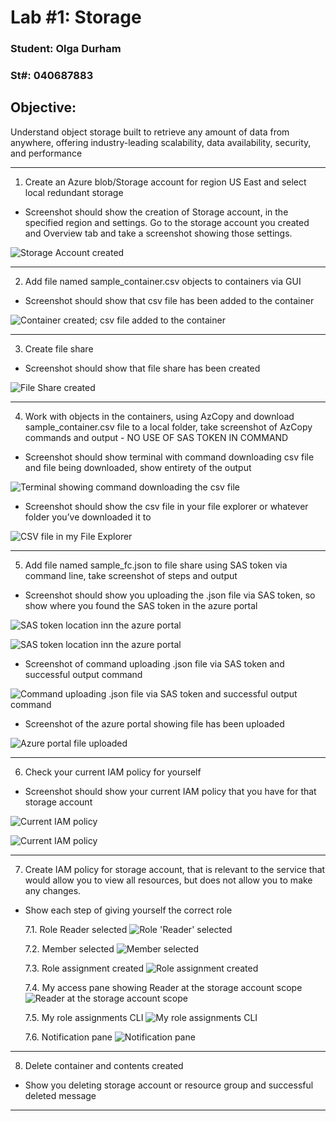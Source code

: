 # Lab #1: Storage

### Student: Olga Durham

### St#: 040687883

## Objective: 
Understand object storage built to retrieve any amount of data from anywhere, offering industry-leading scalability, data availability, security, and performance

---

1. Create an Azure blob/Storage account for region US East and select local redundant storage

- Screenshot should show the creation of Storage account, in the specified region and settings. Go to the storage account you created and Overview tab and take a screenshot showing those settings.

![Storage Account created](./screenshots/1-creation-of-storage-account.png)

---

2. Add file named sample_container.csv objects to containers via GUI

- Screenshot should show that csv file has been added to the container

![Container created; csv file added to the container](./screenshots/2-container-created-csv-file-uploaded.png)

---

3. Create file share

- Screenshot should show that file share has been created

![File Share created](./screenshots/3-file-share-created.png)

---

4. Work with objects in the containers, using AzCopy and download
sample_container.csv file to a local folder, take screenshot of AzCopy commands and output - NO USE OF SAS TOKEN IN COMMAND

- Screenshot should show terminal with command downloading csv file and file being downloaded, show entirety of the output

![Terminal showing command downloading the csv file](./screenshots/4-terminal-command-downloading-csv-file.png)

- Screenshot should show the csv file in your file explorer or whatever folder you’ve downloaded it to

![CSV file in my File Explorer](./screenshots/5-csv-file-in-my-file-explorer.png)

---

5. Add file named sample_fc.json to file share using SAS token via command line,
take screenshot of steps and output

- Screenshot should show you uploading the .json file via SAS token, so show where you found the SAS token in the azure portal

![SAS token location inn the azure portal](./screenshots/6-checked-permissions.png)

![SAS token location inn the azure portal](./screenshots/7-SAS-token.png)

- Screenshot of command uploading .json file via SAS token and successful output command

![Command uploading .json file via SAS token and successful output command](./screenshots/8-command-uploading-json-file-via-SAS-token-and-success-output-command.png)

- Screenshot of the azure portal showing file has been uploaded

![Azure portal file uploaded](./screenshots/9-azure-portal-file-uploaded.png)

---

6. Check your current IAM policy for yourself

- Screenshot should show your current IAM policy that you have for that storage account

![Current IAM policy](./screenshots/10-current-IAM-policy.png)

![Current IAM policy](./screenshots/11-CLI-storage-account-scope.png)

---

7. Create IAM policy for storage account, that is relevant to the service that would allow you to view all resources, but does not allow you to make any changes.

- Show each step of giving yourself the correct role

    7.1. Role Reader selected
![Role 'Reader' selected](./screenshots/12-role-reader-selected.png)

    7.2. Member selected
![Member selected](./screenshots/13-member-selected.png)

    7.3. Role assignment created
![Role assignment created](./screenshots/14-review%20+%20assign.png)

    7.4. My access pane showing Reader at the storage account scope
![Reader at the storage account scope](./screenshots/15-my-access-pane-showing-reader-at%20the%20storage-account-scope.png)

    7.5. My role assignments CLI
![My role assignments CLI](./screenshots/16-list-my%20role%20assignments-CLI.png)

    7.6. Notification pane
![Notification pane](./screenshots/17-Notifications.png)

---

8. Delete container and contents created

- Show you deleting storage account or resource group and successful deleted message



---